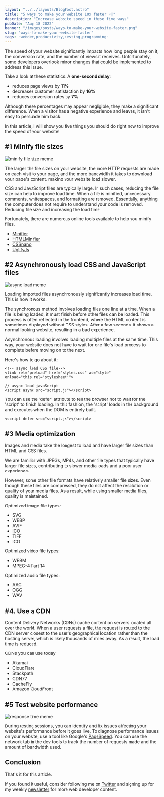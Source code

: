 ```yaml
---
layout: "../../layouts/BlogPost.astro"
title: "5 ways to make your website 10x faster ⚡🚀"
description: "Increase website speed in these five ways"
pubDate: "Aug 18 2022"
banner: "/images/posts/ways-to-make-your-website-faster.png"
slug: "ways-to-make-your-website-faster"
tags: "webdev,productivity,testing,programming"
---
```


The speed of your website significantly impacts how long people stay on it, the conversion rate, and the number of views it receives. Unfortunately, some developers overlook minor changes that could be implemented to address this issue.

Take a look at these statistics. A **one-second delay**:

- reduces page views by **11%**
- decreases customer satisfaction by **16%**
- reduces conversion rates by **7%**

Although these percentages may appear negligible, they make a significant difference. When a visitor has a negative experience and leaves, it isn't easy to persuade him back.

In this article, I will show you five things you should do right now to improve the speed of your website!

## #1 Minify file sizes

![minify file size meme](https://dev-to-uploads.s3.amazonaws.com/uploads/articles/wh50in48m8f9961wnrub.png)

The larger the file sizes on your website, the more HTTP requests are made on each visit to your page, and the more bandwidth it takes to download your page's content, making your website load slower.

CSS and JavaScript files are typically large. In such cases, reducing the file size can help to improve load time. When a file is minified, unnecessary comments, whitespaces, and formatting are removed. Essentially, anything the computer does not require to understand your code is removed. Reducing file size and increasing the load time

Fortunately, there are numerous online tools available to help you minify files.

- [Minifier](https://www.minifier.org/)
- [HTMLMinifier](https://github.com/kangax/html-minifier)
- [CSSnano](https://github.com/ben-eb/cssnano)
- [UglifyJs](https://github.com/mishoo/UglifyJS2)

## #2 Asynchronously load CSS and JavaScript files

![async load meme](https://dev-to-uploads.s3.amazonaws.com/uploads/articles/r0xok85i9neo8bnz3l4r.png)

Loading imported files asynchronously significantly increases load time. This is how it works.

The synchronous method involves loading files one line at a time. When a file is being loaded, it must finish before other files can be loaded. This process is often reflected in the frontend, where the HTML content is sometimes displayed without CSS styles. After a few seconds, it shows a normal looking website, resulting in a bad experience.

Asynchronous loading involves loading multiple files at the same time. This way, your website does not have to wait for one file's load process to complete before moving on to the next.

Here's how to go about it:

```
<!-- async load CSS file-->
<link rel="preload" href="styles.css" as="style" onload="this.rel='stylesheet'">
```

```
// async load javaScript
<script async src="script.js"></script>
```

You can use the 'defer' attribute to tell the browser not to wait for the 'script' to finish loading. In this fashion, the 'script' loads in the background and executes when the DOM is entirely built.

```
<script defer src="script.js"></script>
```

## #3 Media optimization

Images and media take the longest to load and have larger file sizes than HTML and CSS files.

We are familiar with JPEGs, MP4s, and other file types that typically have larger file sizes, contributing to slower media loads and a poor user experience.

However, some other file formats have relatively smaller file sizes. Even though these files are compressed, they do not affect the resolution or quality of your media files. As a result, while using smaller media files, quality is maintained.

Optimized image file types:

- SVG
- WEBP
- AVIF
- ICO
- TIFF
- ICO

Optimized video file types:

- WEBM
- MPEG-4 Part 14

Optimized audio file types:

- AAC
- OGG
- WAV

## #4. Use a CDN

Content Delivery Networks (CDNs) cache content on servers located all over the world. When a user requests a file, the request is routed to the CDN server closest to the user's geographical location rather than the hosting server, which is likely thousands of miles away. As a result, the load time is reduced.

CDNs you can use today

- Akamai
- CloudFlare
- Stackpath
- CDN77
- CacheFly
- Amazon CloudFront

## #5 Test website performance

![response time meme](https://dev-to-uploads.s3.amazonaws.com/uploads/articles/a8auxbx0mklgya8rnm6j.png)

During testing sessions, you can identify and fix issues affecting your website's performance before it goes live. To diagnose performance issues on your website, use a tool like Google's [PageSpeed](https://pagespeed.web.dev/). You can use the network tab in the dev tools to track the number of requests made and the amount of bandwidth used.

## Conclusion

That's it for this article.

If you found it useful, consider following me on [Twitter](https://twitter.com/langford_dev) and signing up for my weekly [newsletter](https://www.getrevue.co/profile/langford_dev) for more web developer content.
